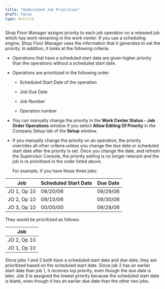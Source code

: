 ```yaml
---
title: "Understand Job Priorities"
draft: false
type: Article
---
```


Shop Floor Manager assigns priority to each job operation on a released job which has work remaining in the work center. If you use a scheduling engine, Shop Floor Manager uses the information that it generates to set the priority. In addition, it looks at the following criteria:

-   Operations that have a scheduled start date are given higher priority than the operations without a scheduled start date.
-   Operations are prioritized in the following order:

     * Scheduled Start Date of the operation

    * Job Due Date

    * Job Number

    * Operation number

-   You can manually change the priority in the **Work Center Status - Job Order Operations** window if you select **Allow Editing Of Priority** in the Company Setup tab of the **Setup** window.
-   If you manually change the priority on an operation, the priority overrides all other criteria unless you change the due date or scheduled start date after the priority is set. Once you change the date, and refresh the Supervisor Console, the priority setting is no longer relevant and the job is re prioritized in the order listed above.

    For example, if you have these three jobs:

| **Job**       | **Scheduled Start Date** | **Due Date** |
|---------------|--------------------------|--------------|
| JO 1, Op 10   | 09/20/06                 | 09/29/06     |
| JO 2, Op 10   | 09/15/06                 | 09/30/06     |
| JO 3, Op 10   | 00/00/00                 | 09/28/06     |

They would be prioritized as follows:

| **Job**     |
|-------------|
| JO 2, Op 10 |
| JO 1, Op 10 |

Since jobs 1 and 2 both have a scheduled start date and due date, they are prioritized based on the scheduled start date. Since job 2 has an earlier start date than job 1, it receives top priority, even though the due date is later. Job 3 is assigned the lowest priority because the scheduled start date is blank, even though it has an earlier due date than the other two jobs.
